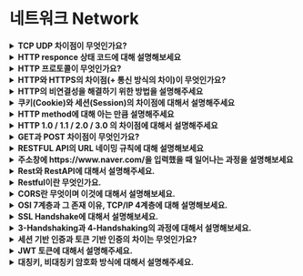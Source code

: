 # 네트워크 Network

<details>
<summary><strong>TCP UDP 차이점이 무엇인가요?</strong></summary>  
<hr>
<ul>
  <li>TCP는 연결형 서비스로 3-way handshaking 과정을 통해 연결을 설정하기 때문에 높은 신뢰성을 보장하지만, 속도가 비교적 느리다는 단점이 있습니다.</li>
  <li>UDP는 비연결형 서비스로 3-way handshaking을 사용하지 않기 때문에 신뢰성이 떨어지는 단점이 있지만, 데이터 수신 여부를 확인하지 않기 때문에 속도가 빠르다는 장점이 있습니다.</li>
</ul>
<hr>
</details>


<details>
<summary><strong>HTTP responce 상태 코드에 대해 설명해보세요</strong></summary>  
<hr>
<ul><li>상태코드는 클라이언트가 서버를 향해 보낸 리퀘스트의 결과가 어떻게 되었는지 알려주는 역할을 합니다.</li>
  <li>1XX 코드는 리퀘스트를 받아들여 처리중을 나타냅니다.</li>
  <li>2XX 코드는 리퀘스트를 정상적으로 처리했음을 의미합니다.</li>
  <li>3XX 코드는 리퀘스트를 완료하기 위해 추가 동작이 필요함을 의미합니다.</li>
  <li>4XX 코드는 클라이언트의 원인으로 에러가 발생했음을 의미합니다.</li>
  <li>5XX 코드는 서버의 원인으로 에러가 발생했음을 의미합니다.</li>
</ul>
<hr>
</details>


<details>
<summary><strong>HTTP 프로토콜이 무엇인가요?</strong></summary>  
<hr>
<ul><li>데이터를 주고받기 위한 프로토콜이며 서버/클라이언트 모델을 따릅니다.</li></ul>
<hr>
</details>


<details>
<summary><strong>HTTP와 HTTPS의 차이점(+ 통신 방식의 차이)이 무엇인가요?</strong></summary>  
<hr>
<ul><li>HTTP는 평문 데이터를 전송하는 프로토콜이기 때문에, HTTP로 중요한 정보를 주고 받으면 제 3자에 의해 조회될 수 있습니다. 이러한 문제를 해결하기 위해 HTTP에 암호화가 추가된 프로토콜이 HTTPS입니다.</li>
  <li>HTTP는 원래 TCP와 직접 통신했지만, HTTPS에서 HTTP는 SSL과 통신하고 SSL이 TCP와 통신함으로써 암호화와 증명서, 안전성 보호를 이용할 수 있게 됩니다.</li>
  </ul>
<hr>
</details>


<details>
<summary><strong>HTTP의 비연결성을 해결하기 위한 방법을 설명해주세요</strong></summary>  
<hr>
<ul>
  <li>이러한 문제를 해결하기 위한 방법으로 Cookie 가 있습니다. 서버로부터 받은 쿠키정보를 클라이언트에 저장하고 다음번에 클라이언트가 같은 서버로 리퀘스트를 보낼 때 자동으로 쿠키값을 넣어서 송신합니다. 서버는 클라이언트가 보낸 쿠키값으로 클라이언트를 확인하고 서버상의 기록을 찾아 이전 상태를 알수있습니다.</li>
  <li>비연결성으로 인한 문제 : Http는 stateless 프로토콜로 과거의 request&respond 상태를 관리하지 않습니다. 이에 과거의 상태를 근거로 현재의 리퀘스트를 처리하는 것은 불가능합니다. 예를 들면, 인증이 필요한 웹 페이지의 상태를 관리하지 않으면 새로운 페이지로 이동할 때 마다 로그인 정보를 보내야합니다.</li>
  </ul>
<hr>
</details>


<details>
<summary><strong>쿠키(Cookie)와 세션(Session)의 차이점에 대해서 설명해주세요</strong></summary>  
<hr>
<ul>
  <li>쿠키는 접속자의 컴퓨터에 저장하는 작은 기록 정보 파일입니다. HTTP에서 클라이언트의 상태 정보를 PC에 저장했다가 필요시 정보를 참조하거나 재사용할 수 있습니다. 세션은 일정 시간동안 같은 사용자로부터 들어오는 일련의 요구를 하나의 상태로 보고, 그 상태를 유지시키는 기술입니다. 방문자가 웹 서버에 접속해 있는 상태를 하나의 단위, 세션이라 하고 웹 서버에 저장합니다.</li>
  <li>속도는 쿠키가 세션보다 빠르지만, 보안은 세션이 더 뛰어납니다.</li>
  </ul>
<hr>
</details>


<details>
<summary><strong>HTTP method에 대해 아는 만큼 설명해주세요</strong></summary>  
<hr>
<ul>
  <li>HTTP method는 클라이언트가 서버에게 사용자 요청의 목적을 알리는 방법입니다.</li>
  <li>GET : 데이터 조회</li>
  <li>POST : 데이터 등록</li>
  <li>PUT : 데이터 변경</li>
  <li>PATCH : 일부 데이터 변경</li>
  <li>DELETE : 데이터 삭제</li>
  </ul>
<hr>
</details>


<details>
<summary><strong>HTTP 1.0 / 1.1 / 2.0 / 3.0 의 차이점에 대해서 설명해주세요</strong></summary>  
<hr>
<ul><li>답변</li></ul>
<hr>
</details>


<details>
<summary><strong>GET과 POST 차이점이 무엇인가요?</strong></summary>  
<hr>
<ul>
  <li>GET은 데이터를 조회하기 위해 사용되는 방식으로 데이터를 헤더에 추가하여 전송하는 방식입니다. URL에 데이터가 노출되므로 보안적으로 중요한 데이터를 포함해서는 안됩니다.</li>
  <li>POST는 보통 데이터를 등록하기 위해 사용되는 방식으로 데이터를 바디에 추가하여 전송하는 방식입니다. URL에 데이터가 노출되지 않아 GET 보다는 안전합니다.</li>
  </ul>
<hr>
</details>


<details>
<summary><strong>RESTFUL API의 URL 네이밍 규칙에 대해 설명해보세요</strong></summary>  
<hr>
<ul>
  <li>소문자 사용</li>
  <li>언더바(_) 사용 금지 대신 하이픈(-) 사용</li>
  <li>URI의 마지막에는 슬래시를 포함하지 않음</li>
  <li>계층관계를 나타낼 때는 슬래시 구분자 사용</li>
  <li>파일 확장자를 URI에 포함시키지 않음</li>
  <li>전달하고자 하는 자원의 명사를 사용, 컨트롤 자원을 의미하는 경우 예외적으로 동사를 허용 → 자원의 행위는 HTTP Method를 사용</li>
  <li>클라이언트 또는 서버에서 관리하는 리소스는 복수형으로 표현, 인스턴스는 단수로 표현 (ex. /users/:userIdx, /users/photo)</li>
  </ul>
<hr>
</details>

<details>
<summary><strong>주소창에 https://www&#46;naver&#46;com/을 입력했을 때 일어나는 과정을 설명해보세요</strong></summary>  
<hr>
  <ol>
    <li>사용자가 브라우저에 URL(www&#46;naver&#46;com)을 입력</li>
    <li>DNS 서버에 도메인 네임으로 서버의 진짜 주소를 찾음</li>
    <li>HTTP 프로토콜을 사용하여 HTTP 요청 메세지를 생성</li>
    <li>TCP/IP 연결을 통해 HTTP요청이 서버로 전송</li>
    <li>서버는 HTTP 프로토콜을 활용해 HTTP 응답 메세지를 생성</li>
    <li>TCP/IP 연결을 통해 요청한 컴퓨터로 전송</li>
    <li>도착한 HTTP 응답 메세지는 웹 페이지 데이터로 변환되고, 웹 브라우저에 의해 출력</li>
  </ol>
<hr>
</details>

<details>
<summary><strong>Rest와 RestAPI에 대해서 설명해주세요.</strong></summary>  
<hr>
<ul>
  <li>Rest
    <ul>
      <li>자원을 이름(자원의 표현)으로 구분하여 해당 자원의 상태(정보)를 주고 받는 모든 것</li>
      <li>HTTP URI(Uniform Resource Identifier)를 통해 자원(Resource)을 명시하고, HTTP Method(POST, GET, PUT, DELETE)를 통해 해당 자원에 대한 CRUD Operation을 적용하는 것을 의미</li>
    </ul>
  </li>
  
  <li>RestAPI
    <ul>
      <li>REST 기반으로 서비스 API를 구현한 것</li>
    </ul>
  </li>
</ul>
<hr>
</details>

<details>
<summary><strong>Restful이란 무엇인가요.</strong></summary>  
<hr>
<ul>
  <li>REST API의 설계 규칙에 따라 웹 서비스를 제공할 때, RESTful 하다고 할 수 있다.</li>
  <li>Restful 하지 못한 경우
    <ul>
      <li>CRUD 기능을 모두 POST로만 처리하는 API</li>
      <li>route에 resource, id 외의 정보가 들어가는 경우 (/students/updateName)</li>
    </ul>
  </li>
</ul>
<hr>
</details>

<details>
<summary><strong>CORS란 무엇이며 이것에 대해서 설명해보세요.</strong></summary>  
<hr>
<ul>
  <li>Cross Origin Resource Sharing</li>
  <li>출처(Origin)가 다를 때, 보안상의 이유로 HTTP 요청을 제한하는데, CORS는 추가 HTTP 헤더를 사용하여, 현재 실행 중인 웹 애플리케이션이 아닌 다른 출처의 자원에 접근할 수 있는 권한을 부여하도록 브라우저에 알려주는 것</li>
  <li>출처가 다르다는 것은 dominA.com에서 domainB.com의 자원을 요청하는 것으로, 프론트단에서 서버로 HTTP 요청을 보낼 때 흔히 볼 수 있다.</li>
</ul>
<hr>
</details>

<details>
<summary><strong>OSI 7계층과 그 존재 이유, TCP/IP 4계층에 대해 설명해보세요.</strong></summary>  
<hr>
<ul>
  <li>OSI 7계층
    <ol>
      <li>1계층 - 물리 계층 (Physical Layer)
        <ul>
          <li>물리 계층은 전기적, 기계적 기능적인 특성을 이용해서 장비로 데이터를 전송</li>
          <li>물리 계층에서 사용되는 통신 단위는 Bit로 1(On)과 0(Off)으로 나타낸다.</li>
          <li>물리 계층에서는 단지 데이터를 전달만 한다.</li>
          <li>전송할 때(또는 받을 때) 데이터가 무엇인지, 어떤 에러가 있는지 등에는 전혀 신경 쓰지 않는다. 정말 단순하게 데이터를 전기적인 신호로 변환해서 주고받는 기능만 할 뿐이다. 결국 물리 계층은 어떤 에러가 있는지 전혀 관여하지 않는다.</li>
          <li>PDU : 비트(Bit) / 프로토콜 : Modem, Cable, Fiber, RS-232C</li>
          <li>대표장비 : 허브, 리피터</li>
        </ul>
      </li>
      <li>2 계층 - 데이터 링크 계층 (Data Link Layer)
        <ul>
          <li>링크 계층은 네트워크 기기들 사이의 데이터를 전송하는 역할</li>
          <li>물리적인 연결을 통해 오류와 흐름을 관리하며 인접한 두 장치의 신뢰성 있는 정보 전송을 담당한다.</li>
          <li>프레임(Frame) 단위의 PDU, MAC주소와 제어정보를 전송, 헤더를 통해 캡슐화 또는 캡슐화 해제</li>
          <li>결국 링크 계층은 에러검출 / 재전송 / 흐름제어 역할을 한다.</li>
          <li>PDU : 프레임(Frame) / 프로토콜 : 이더넷, MAC, PPP, ATM, LAN, wifi</li>
          <li>대표장비 : 브릿지, 스위치</li>
        </ul>
      </li>
      <li>3 계층 - 네트워크 계층(Network Layer)
        <ul>
          <li>경로를 선택하고 주소를 정하고 경로에 따라 패킷을 전달해주는 것이 네트워크 계층의 역할</li>
          <li>네트워크 계층에는 데이터를 목적지까지 안전하고 빠르게 전달하는 라우팅 기능이 있다.</li>
          <li>패킷(Packet)단위의 PDU, 패킷은 목적지까지 경로를 설정, 헤더를 통해 캡슐화 또는 캡슐화 해제</li>
          <li>결국 네트워크 계층은 주소 부여(IP) / 경로 설정(Route) 역할을 한다.</li>
          <li>PDU : 패킷(Packet) / 프로토콜 : IP, ICMP 등</li>
          <li>대표장비 : 라우터, L3 스위치</li>
        </ul>
      </li>
      <li>4 계층 - 전송 계층(Transport Layer)
        <ul>
          <li>전송 계층은 통신을 활성화하기 위한 계층</li>
          <li>양 끝단(End-to-End)의 사용자들이 신뢰성있고 정확한 데이터를 주고 받게 해주는 역할</li>
          <li>데이터 전송을 위해 Port번호가 사용된다.</li>
          <li>세그먼트(Segement)단위의 PDU, 종단 간의 에러복구와 흐름제어 담당, 헤더를 통해 캡슐화 및 캡슐화 해제</li>
          <li>전송 계층은 패킷 생성(Assembly/Sequencing/Deassembly/Error detection/Request repeat/Flow control) 및 전송 역할을 한다.</li>
          <li>PDU : 세그먼트(Segment) / 프로토콜 : TCP, UDP, ARP, RTP</li>
          <li>대표장비 : 게이트웨이, L4 스위치</li>
        </ul>
      </li>
      <li>5 계층 - 세션 계층(Session Layer)
        <ul>
          <li>통신 세션을 구성하는 계층으로, 포트(Port) 기반으로 연결한다.</li>
          <li>연결 세션에서 데이터 교환과 에러 발생 시의 복구를 관리. 즉, 논리적인 연결을 담당</li>
          <li>통신장치 간 상호 작용 및 동기화를 제공한다.</li>
          <li>헤더를 통해 캡슐화 및 캡슐화 해제</li>
          <li>세션 계층은 통신을 하기 위한 세션을 확립 / 유지 / 중단 역할을 한다.</li>
          <li>PDU : 데이터(Data) / 프로토콜 : NetBIOS, SSH, TLS</li>
        </ul>
      </li>
      <li>6 계층 - 표현 계층(Presentation Layer)
        <ul>
          <li>표현 계층은 코드 간의 번역을 담당하여 사용자 시스템에서 데이터의 형식상 차이를 다루는 부담을 응용 계층으로부터 덜어준다.</li>
          <li>MIME 인코딩이나 암호화 등의 동작이 표현 계층에서 이루어짐 (해당 데이터가 TEXT인지, 그림인지, GIF인지 JPG인지의 구분 등이 표현 계층의 몫)</li>
          <li>표현 계층은 사용자의 명령어를 완성 및 결과 표현하며, 압축 / 암호화 역할을 한다.</li>
          <li>PDU : 데이터(Data) / 프로토콜 : JPG, MPEG, SMB, AFP</li>
        </ul>
      </li>
      <li>7 계층 - 응용 계층(Application Layer)
        <ul>
          <li>응용 계층은 사용자와 바로 연결되어 있으며 응용 SW를 도와주는 계층이다.</li>
          <li>사용자로부터 정보를 입력받아 하위 계층으로 전달하고 하위 계층에서 전송한 데이터를 사용자에게 전달한다.</li>
          <li>사용자와 가장 밀접한 계층, 인터페이스(Interface) 역할</li>
          <li>파일 전송, DB, 메일 전송 등 여러가지 응용 서비스를 연결해주는 역할을 한다.</li>
          <li>응용 계층은 응용 프로세스와 직접 관계하여 일반적인 응용서비스를 수행한다.</li>
          <li>PDU : 데이터(Data) / 프로토콜 : DHCP, DNS, FTP, HTTP</li>
        </ul>
      </li>
    </ol>
  </li>
  <li>OSI 7계층 존재 이유
    <ul>
      <li>통신이 일어나는 과정을 단계 별로 파악할 수 있기 때문</li>
      <li>7단계 중 특정한 곳에 이상이 생기면 다른 단계의 장비 및 소프트웨어를 건드리지 않고 이상이 생긴 단계만 고칠 수 있다.</li>
      <li>표준화를 통해 장비별 이질적인 포트, 프로토콜을 구별</li>
      <li>OSI 계층별 기능과 통신의 과정을 정립하여 교육하기 위한 목적</li>
    </ul>
  </li>
  <li>TCP/IP 4계층
    <ol>
      <li>L1 네트워크 연결 계층(Network Access Layer/Network Interface Layer)
        <ul>
          <li>데이터 단위: 프레임</li>
          <li>전송 주소: MAC</li>
          <li>물리적으로 데이타가 네트워크를 통해 어떻게 전송되는지를 정의</li>
          <li>논리주소(IP주소 등)가 아닌 물리주소(예. MAC주소(Media Access Control Address))을 참조해 장비간 전송</li>
          <li>기본적으로 에러검출/패킷의 프레임화 담당</li>
          <li>예시: MAC, LAN, 패킷망 등에 사용되는 것, Ethernet, PPP, Token Ring 등</li>
        </ul>
      </li>
      <li>L2 인터넷 계층(Internet Layer)
        <ul>
          <li>데이터 단위: 패킷</li>
          <li>전송 주소: IP</li>
          <li>네트워크상 최종 목적지까지 정확하게 연결되도록 연결성을 제공 및 IP 할당</li>
          <li>라우팅(Routing)기능, 즉 경로 설정 기능을 처리</li>
          <li>예시: IP, ARP, ICMP, RARP, OSPF</li>
        </ul>
      </li>
      <li>L3 전송 계층(Transport Layer)
        <ul>
          <li>데이터 단위: Segment</li>
          <li>전송 주소: Port</li>
          <li>통신 노드 간의 연결 제어 및 자료 송수신을 담당</li>
          <li>애플리케이션 계층의 세션과 데이터그램 통신서비스 제공</li>
          <li>예시: TCP, UDP, RTP, RTCP 등</li>
        </ul>
      </li>
      <li>L4 응용 계층(Application Layer)
        <ul>
          <li>데이터 단위: Data/Message</li>
          <li>사용자와 가장 가까운 계층으로 사용자가 소프트웨어 application과 소통할 수 있게 해준다</li>
          <li>응용프로그램(application)들이 데이터를 교환하기 위해 사용되는 프로토콜</li>
          <li>애사용자 응용프로그램 인터페이스를 담당</li>
          <li>예시: 파일 전송, 이메일, FTP, HTTP, SSH, Telnet, DNS, SMTP 등</li>
        </ul>
      </li>
    </ol>
  </li>
</ul>
<hr>
</details>

<details>
<summary><strong>SSL Handshake에 대해서 설명해보세요.</strong></summary>  
<hr>
<ol>
  <li>Client -> Server
    <ul>
      <li>Client hello 라고 불린다. 다음과 같은 데이터를 서버에 전송한다.</li>
      <li>클라이언트가 생성한 랜덤 데이터</li>
      <li>클라이언트가 지원하는 암호화 방식</li>
      <li>Session Id (이미 SSL handshake를 한번 완료했다면, 기존 session 재활용)</li>
    </ul>
  </li>
  <li>Server -> Client
    <ul>
      <li>Server hello 라고 불린다. 다음과 같은 데이터를 클라이언트에 전송한다.</li>
      <li>서버가 생성한 랜덤 데이터</li>
      <li>서버가 선택한 암호화 방식</li>
      <li>CA의 비밀키로 암호화 된 SSL 인증서</li>
    </ul>
  </li>
  <li>Client -> Server
    <ul>
      <li>클라이언트는 먼저 인증서를 발행한 CA를 신뢰할 수 있는지 판단한다. (갖고 있는 CA 리스트와 비교)</li>
      <li>진짜 그 CA가 발행한 인증서가 맞는지 확인한다.
        <ol>
          <li>기존에 갖고 있는 CA의 공개키를 사용해 인증서를 복호화 한다.</li>
          <li>복호화에 성공한다면, 신뢰 할 수 있는 CA가 보증한 서버임을 확신할 수 있다.</li>
          <li>공개키 방식을 거꾸로 사용해 Authentication에 활용했다고 할 수 있다.</li>
        </ol>
      </li>
      <li>이후 Client hello 의 랜덤 데이터와 Server hello 의 랜덤 데이터를 조합하여 pre master key 생성한다.</li>
      <li>pre master key를 암호화(인증서에 포함된 서버측 공개키 사용)하여 서버에 전송한다.</li>
    </ul>
  </li>
  <li>Pre master key를 session key로 변환
    <ul>
      <li>서버는 자신의 비밀키로 전달받은 pre master key를 복호화한다.</li>
      <li>클라이언트와 서버 모두 일련의 과정을 거쳐 세션 키를 획득한다. (pre master key -> master key -> session key)</li>
      <li>이후 세션 키를 대칭키로 사용해 데이터를 암호화 하여 클라이언트-서버 통신이 이루어진다.</li>
    </ul>
  </li>
  <li>Handshake 종료</li>  
</ol>
<hr>
</details>

<details>
<summary><strong>3-Handshaking과 4-Handshaking의 과정에 대해서 설명해보세요.</strong></summary>  
<hr>
<ol>
  <li>3-Handshaking
    <ul>
      <li>TCP 네트워크에서 통신을 하는 장치가 서로 연결이 잘 되었는지 확인하는 방법</li>
      <li>송신자와 수신자는 총 3번에 걸쳐 데이터를 주고 받으며 통신이 가능한 상태인지 확인</li>
    </ul>
  </li>
  <li>4-Handshaking
    <ul>
      <li>TCP 네트워크에서 통신 하는 장치의 연결을 해제하는 방법</li>
      <li>송신자와 수신자는 총 4번에 걸쳐 데이터를 주고 받으며 연결 끊음</li>
    </ul>
  </li>
</ol>
<hr>
</details>

<details>
<summary><strong>세션 기반 인증과 토큰 기반 인증의 차이는 무엇인가요?</strong></summary>  
<hr>
<ul>
  <li>세션 기반 인증은 클라이언트로부터 요청을 받으면 클라이언트의 상태 정보를 저장하므로 Stateful한 구조를 가진다.</li>
  <li>토큰 기반 인증은 상태 정보를 서버에 저장하지 않으므로 Stateless한 구조를 가진다.</li>
</ul>
<hr>
</details>

<details>
<summary><strong>JWT 토큰에 대해서 설명해주세요.</strong></summary>  
<hr>
<ul>
  <li>JWT는 JSON 포맷을 이용하는 Claim 기반의 웹 토큰이며, 토큰 자체를 정보로 사용하는 Self-Contained 방식으로 정보를 안전하게 전달</li>
  <li>JWT는 헤더(Header), 내용(Payload), 서명(Signature)로 구성되며, 각 파트를 점(.)으로 구분
    <ul>
      <li>헤더(Header) : 토큰의 타입과 해시 암호화 알고리즘(방식지정)으로 이루어져 있다.</li>
      <li>내용(Payload) : 토큰에 사용자가 담고자 하는 정보를 담는다. 내용에는 Claim이 담겨있고, JSON(Key/Value)형태의 한 쌍으로 이루어져 있다.</li>
      <li>서명(Signature) : 토큰을 인코딩하거나 유효성 검증할 때 사용하는 고유한 암호화 코드이다. 헤더와 내용의 값을 인코딩한다.</li>
    </ul>
  </li>
</ul>
<hr>
</details>

<details>
<summary><strong>대칭키, 비대칭키 암호화 방식에 대해서 설명해주세요.</strong></summary>  
<hr>
<ul>
  <li>대칭키와 비대칭키는 양방향 암호화 방식</li>
  <li>대칭키
    <ul>
      <li>대칭키는 암호화와 복호화에 같은 암호 키를 쓰는 알고리즘</li>
      <li>이는 중간에 누군가 암호 키를 가로채면 암호화된 정보가 유출될 수 있다는 단점이 있는데, 이런 문제를 보완한 새로운 방식이 비대칭키(공개키)</li>
    </ul>
  </li>
  <li>비대칭키
    <ul>
      <li>비대칭키는 암호화와 복호화할 때 키를 서로 다른 키로 사용하는 암호화 알고리즘</li>
      <li>타인에게 절대 노출되어서는 안되는 개인키(private key)와 공개적으로 개방되어 있는 공개키(public key)를 쌍으로 이룬 형태</li>
    </ul>
  </li>
</ul>
<hr>
</details>
